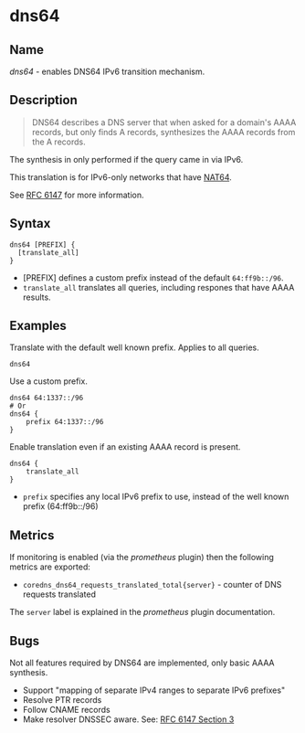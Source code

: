 # dns64

## Name

*dns64* - enables DNS64 IPv6 transition mechanism.

## Description

> DNS64 describes a DNS server that when asked for a domain's AAAA records, but only finds
> A records, synthesizes the AAAA records from the A records.

The synthesis in only performed if the query came in via IPv6.

This translation is for IPv6-only networks that have [NAT64](https://en.wikipedia.org/wiki/NAT64).

See [RFC 6147](https://tools.ietf.org/html/rfc6147) for more information.

## Syntax

~~~
dns64 [PREFIX] {
  [translate_all]
}
~~~

* [PREFIX] defines a custom prefix instead of the default `64:ff9b::/96`.
* `translate_all` translates all queries, including respones that have AAAA results.

## Examples

Translate with the default well known prefix. Applies to all queries.

~~~
dns64
~~~

Use a custom prefix.

~~~
dns64 64:1337::/96
# Or
dns64 {
    prefix 64:1337::/96
}
~~~

Enable translation even if an existing AAAA record is present.

~~~
dns64 {
    translate_all
}
~~~

* `prefix` specifies any local IPv6 prefix to use, instead of the well known prefix (64:ff9b::/96)


## Metrics

If monitoring is enabled (via the _prometheus_ plugin) then the following metrics are exported:

- `coredns_dns64_requests_translated_total{server}` - counter of DNS requests translated

The `server` label is explained in the _prometheus_ plugin documentation.

## Bugs

Not all features required by DNS64 are implemented, only basic AAAA synthesis.

* Support "mapping of separate IPv4 ranges to separate IPv6 prefixes"
* Resolve PTR records
* Follow CNAME records
* Make resolver DNSSEC aware. See: [RFC 6147 Section 3](https://tools.ietf.org/html/rfc6147#section-3)
